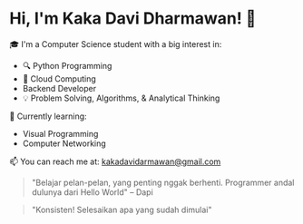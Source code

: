 # Hi, I'm Kaka Davi Dharmawan! 👋

🎓 I'm a Computer Science student with a big interest in:
- 🔍 Python Programming
- 🤖 Cloud Computing
- Backend Developer
- 💡 Problem Solving, Algorithms, & Analytical Thinking

🚀 Currently learning:
- Visual Programming
- Computer Networking

📫 You can reach me at: [kakadavidarmawan@gmail.com](mailto:kakadavidarmawan@gmail.com)

> "Belajar pelan-pelan, yang penting nggak berhenti. Programmer andal dulunya dari Hello World" – Dapi

> "Konsisten! Selesaikan apa yang sudah dimulai"
